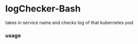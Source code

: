 # logChecker-Bash
takes in service name and checks log of that kubernetes pod

### usage
```service="auth" ./logChecker.sh


